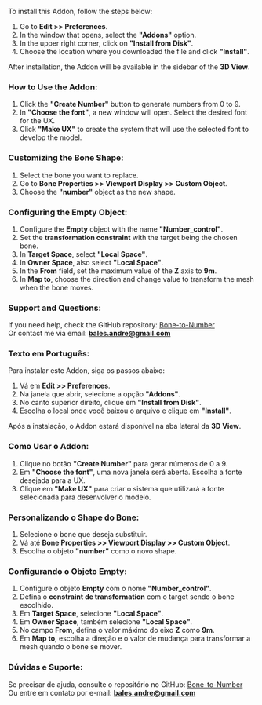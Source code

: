 To install this Addon, follow the steps below:

1. Go to **Edit >> Preferences**.
2. In the window that opens, select the **"Addons"** option.
3. In the upper right corner, click on **"Install from Disk"**.
4. Choose the location where you downloaded the file and click **"Install"**.

After installation, the Addon will be available in the sidebar of the **3D View**.

### How to Use the Addon:

1. Click the **"Create Number"** button to generate numbers from 0 to 9.
2. In **"Choose the font"**, a new window will open. Select the desired font for the UX.
3. Click **"Make UX"** to create the system that will use the selected font to develop the model.

### Customizing the Bone Shape:

1. Select the bone you want to replace.
2. Go to **Bone Properties >> Viewport Display >> Custom Object**.
3. Choose the **"number"** object as the new shape.

### Configuring the Empty Object:

1. Configure the **Empty** object with the name **"Number_control"**.
2. Set the **transformation constraint** with the target being the chosen bone.
3. In **Target Space**, select **"Local Space"**.
4. In **Owner Space**, also select **"Local Space"**.
5. In the **From** field, set the maximum value of the **Z** axis to **9m**.
6. In **Map to**, choose the direction and change value to transform the mesh when the bone moves.

### Support and Questions:

If you need help, check the GitHub repository: [Bone-to-Number](https://github.com/balesandre/Bone-to-Number)  
Or contact me via email: **bales.andre@gmail.com**

### Texto em Português:

Para instalar este Addon, siga os passos abaixo:

1. Vá em **Edit >> Preferences**.
2. Na janela que abrir, selecione a opção **"Addons"**.
3. No canto superior direito, clique em **"Install from Disk"**.
4. Escolha o local onde você baixou o arquivo e clique em **"Install"**.

Após a instalação, o Addon estará disponível na aba lateral da **3D View**.

### Como Usar o Addon:

1. Clique no botão **"Create Number"** para gerar números de 0 a 9.
2. Em **"Choose the font"**, uma nova janela será aberta. Escolha a fonte desejada para a UX.
3. Clique em **"Make UX"** para criar o sistema que utilizará a fonte selecionada para desenvolver o modelo.

### Personalizando o Shape do Bone:

1. Selecione o bone que deseja substituir.
2. Vá até **Bone Properties >> Viewport Display >> Custom Object**.
3. Escolha o objeto **"number"** como o novo shape.

### Configurando o Objeto Empty:

1. Configure o objeto **Empty** com o nome **"Number_control"**.
2. Defina o **constraint de transformation** com o target sendo o bone escolhido.
3. Em **Target Space**, selecione **"Local Space"**.
4. Em **Owner Space**, também selecione **"Local Space"**.
5. No campo **From**, defina o valor máximo do eixo **Z** como **9m**.
6. Em **Map to**, escolha a direção e o valor de mudança para transformar a mesh quando o bone se mover.

### Dúvidas e Suporte:

Se precisar de ajuda, consulte o repositório no GitHub: [Bone-to-Number](https://github.com/balesandre/Bone-to-Number)  
Ou entre em contato por e-mail: **bales.andre@gmail.com**
